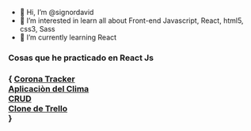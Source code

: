 - 👋 Hi, I’m @signordavid
- 👀 I’m interested in learn all about Front-end Javascript, React, html5, css3, Sass
- 🌱 I’m currently learning React

<h3>Cosas que he practicado en React Js<h3> {
<a href="https://trackingcoronareact.netlify.app/ ">Corona Tracker</a><br /> 
<a href="https://clima-react-1.netlify.app/">Aplicaciòn del Clima</a> <br /> 
<a href="https://crud-react-1.netlify.app/">CRUD</a> <br /> 
<a href="https://clonetrellobuild.netlify.app/">Clone de Trello</a> <br /> 
 }


